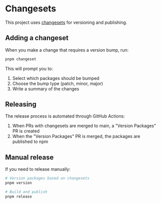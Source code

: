 # Changesets

This project uses [changesets](https://github.com/changesets/changesets) for versioning and publishing.

## Adding a changeset

When you make a change that requires a version bump, run:

```bash
pnpm changeset
```

This will prompt you to:
1. Select which packages should be bumped
2. Choose the bump type (patch, minor, major)
3. Write a summary of the changes

## Releasing

The release process is automated through GitHub Actions:

1. When PRs with changesets are merged to main, a "Version Packages" PR is created
2. When the "Version Packages" PR is merged, the packages are published to npm

## Manual release

If you need to release manually:

```bash
# Version packages based on changesets
pnpm version

# Build and publish
pnpm release
```

